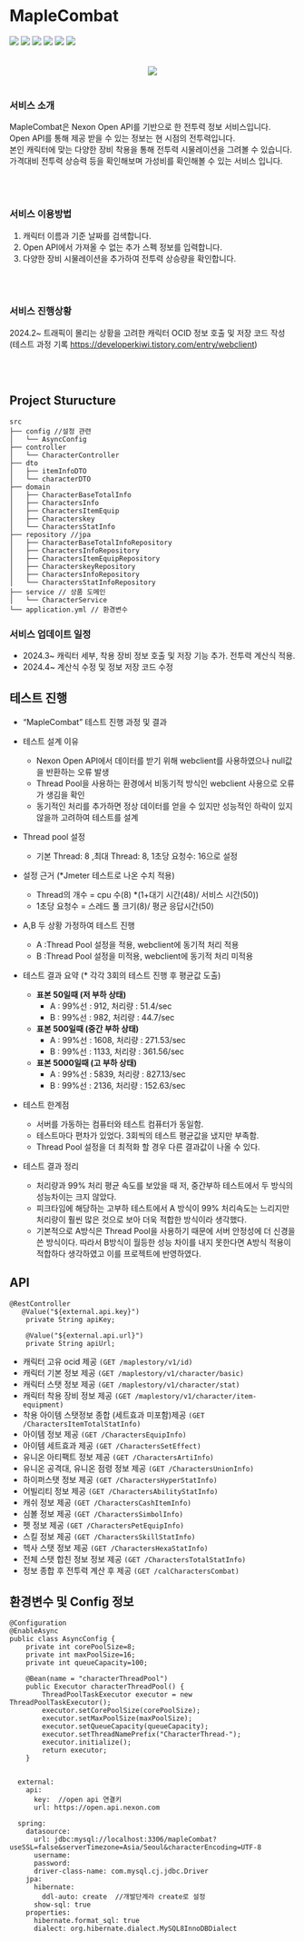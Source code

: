 # MapleCombat


<div align=left>

  <img src="https://img.shields.io/badge/MySQL-4479A1?style=for-the-badge&logo=MySQL&logoColor=white"> 
  <img src="https://img.shields.io/badge/springboot-6DB33F?style=for-the-badge&logo=springboot&logoColor=white">
  <img src="https://img.shields.io/badge/spring-%236DB33F.svg?style=for-the-badge&logo=spring&logoColor=white">
  <img src="https://img.shields.io/badge/AWS-%23FF9900.svg?style=for-the-badge&logo=amazon-aws&logoColor=white">
  <img src="https://img.shields.io/badge/java-%23ED8B00.svg?style=for-the-badge&logo=openjdk&logoColor=white">
  <img src="https://img.shields.io/badge/Jmeter-6DB33F?style=for-the-badge&logo=Jmeter&logoColor=white">
</div>
<br/><br/>

<div align=center>
<img src=https://github.com/HYEONGCHANCHO/MapleApIProject/assets/118033064/bad350f1-57f8-449c-829a-190ed67a5b6f) >
</div>

<br/>

### 서비스 소개

MapleCombat은 Nexon Open API를 기반으로 한 전투력 정보 서비스입니다.<br/>
Open API를 통해 제공 받을 수 있는 정보는 현 시점의 전투력입니다.<br/>
본인 캐릭터에 맞는 다양한 장비 착용을 통해 전투력 시물레이션을 그려볼 수 있습니다.<br/>
가격대비 전투력 상승력 등을 확인해보며 가성비를 확인해볼 수 있는 서비스 입니다.

<br/><br/>
### 서비스 이용방법

1. 캐릭터 이름과 기준 날짜를 검색합니다.
2. Open API에서 가져올 수 없는 추가 스펙 정보를 입력합니다.
3. 다양한 장비 시물레이션을 추가하여 전투력 상승량을 확인합니다.

<br/><br/>
### 서비스 진행상황
2024.2~ 트래픽이 몰리는 상황을 고려한 캐릭터 OCID 정보 호출 및 저장 코드 작성 <br/>
(테스트 과정 기록 https://developerkiwi.tistory.com/entry/webclient)

<br/><br/>

## Project Sturucture

```
src
├── config //설정 관련
│   └── AsyncConfig
├── controller
│   └── CharacterController
├── dto
│   ├── itemInfoDTO
│   └── characterDTO
├── domain
│   ├── CharacterBaseTotalInfo
│   ├── CharactersInfo
│   ├── CharactersItemEquip
│   ├── Characterskey
│   └── CharactersStatInfo
├── repository //jpa
│   ├── CharacterBaseTotalInfoRepository
│   ├── CharactersInfoRepository
│   ├── CharactersItemEquipRepository
│   ├── CharacterskeyRepository
│   ├── CharactersInfoRepository
│   └── CharactersStatInfoRepository
├── service // 상품 도메인
│   └── CharacterService
└── application.yml // 환경변수
```
### 서비스 업데이트 일정
- 2024.3~ 캐릭터 세부, 착용 장비 정보 호출 및 저장 기능 추가. 전투력 계산식 적용.
- 2024.4~ 계산식 수정 및 정보 저장 코드 수정


## 테스트 진행

- “MapleCombat” 테스트 진행 과정 및 결과

- 테스트 설계 이유
    - Nexon Open API에서 데이터를 받기 위해 webclient를 사용하였으나 null값을 반환하는
     오류 발생
    - Thread Pool을 사용하는 환경에서 비동기적 방식인 webclient 사용으로 오류가 생김을 확인
    - 동기적인 처리를 추가하면 정상 데이터를 얻을 수 있지만 성능적인 하락이 있지 않을까 고려하여 테스트를 설계

- Thread pool 설정
    - 기본 Thread: 8 ,최대 Thread: 8, 1초당 요청수: 16으로 설정

- 설정 근거 (*Jmeter 테스트로 나온 수치 적용)
    - Thread의 개수 = cpu 수(8) *(1+대기 시간(48)/ 서비스 시간(50))
    - 1초당 요청수 = 스레드 풀 크기(8)/ 평균 응답시간(50)

- A,B 두 상황 가정하여 테스트 진행
    - A :Thread Pool 설정을 적용, webclient에 동기적 처리 적용
    - B :Thread Pool 설정을 미적용, webclient에 동기적 처리 미적용
    
- 테스트 결과 요약 (* 각각 3회의 테스트 진행 후 평균값 도출)
    - **표본 50일때 (저 부하 상태)**
        - A : 99%선 : 912, 처리량 : 51.4/sec
        - B : 99%선 : 982, 처리량 : 44.7/sec
    - **표본 500일때 (중간 부하 상태)**
        - A : 99%선 : 1608, 처리량 : 271.53/sec
        - B : 99%선 : 1133, 처리량 : 361.56/sec
    - **표본 5000일때 (고 부하 상태)**
        - A : 99%선 : 5839, 처리량 : 827.13/sec
        - B : 99%선 : 2136, 처리량 : 152.63/sec
        
- 테스트 한계점
    - 서버를 가동하는 컴퓨터와 테스트 컴퓨터가 동일함.
    - 테스트마다 편차가 있었다. 3회씩의 테스트 평균값을 냈지만 부족함.
    - Thread Pool 설정을 더 최적화 할 경우 다른 결과값이 나올 수 있다.

- 테스트 결과 정리
    - 처리량과 99% 처리 평균 속도를 보았을 때 저, 중간부하 테스트에서 두 방식의 성능차이는 크지 않았다.
    - 피크타임에 해당하는 고부하 테스트에서 A 방식이 99% 처리속도는 느리지만 
    처리량이 훨씬 많은 것으로 보아 더욱 적합한 방식이라 생각했다.
    - 기본적으로 A방식은 Thread Pool을 사용하기 때문에 서버 안정성에 더 신경을 쓴 방식이다. 따라서 B방식이 월등한 성능 차이를 내지 못한다면 A방식 적용이 
    적합하다 생각하였고 이를 프로젝트에 반영하였다.

## API

```
@RestController
   @Value("${external.api.key}")
    private String apiKey;

    @Value("${external.api.url}")
    private String apiUrl;
```
- 캐릭터 고유 ocid 제공 ```(GET /maplestory/v1/id)```
- 캐릭터 기본 정보 제공 ```(GET /maplestory/v1/character/basic)```
- 캐릭터 스탯 정보 제공 ```(GET /maplestory/v1/character/stat)```
- 캐릭터 착용 장비 정보 제공 ```(GET /maplestory/v1/character/item-equipment)```
- 착용 아이템 스탯정보 종합 (세트효과 미포함)제공 ```(GET /CharactersItemTotalStatInfo)```
- 아이템 정보 제공 ```(GET /CharactersEquipInfo)```
- 아이템 세트효과 제공 ```(GET /CharactersSetEffect)```
- 유니온 아티팩트 정보 제공 ```(GET /CharactersArtiInfo)```
- 유니온 공격대, 유니온 점령 정보 제공 ```(GET /CharactersUnionInfo)```
- 하이퍼스탯 정보 제공 ```(GET /CharactersHyperStatInfo)```
- 어빌리티 정보 제공 ```(GET /CharactersAbilityStatInfo)```
- 캐쉬 정보 제공 ```(GET /CharactersCashItemInfo)```
- 심볼 정보 제공 ```(GET /CharactersSimbolInfo)```
- 펫 정보 제공 ```(GET /CharactersPetEquipInfo)```
- 스킬 정보 제공 ```(GET /CharactersSkillStatInfo)```
- 헥사 스탯 정보 제공 ```(GET /CharactersHexaStatInfo)```
- 전체 스탯 합친 정보 정보 제공 ```(GET /CharactersTotalStatInfo)```
- 정보 종합 후 전투력 계산 후 제공 ```(GET /calCharactersCombat)```


## 환경변수 및 Config 정보

```
@Configuration
@EnableAsync
public class AsyncConfig {
    private int corePoolSize=8;
    private int maxPoolSize=16;
    private int queueCapacity=100;

    @Bean(name = "characterThreadPool")
    public Executor characterThreadPool() {
        ThreadPoolTaskExecutor executor = new ThreadPoolTaskExecutor();
        executor.setCorePoolSize(corePoolSize);
        executor.setMaxPoolSize(maxPoolSize);
        executor.setQueueCapacity(queueCapacity);
        executor.setThreadNamePrefix("CharacterThread-");
        executor.initialize();
        return executor;
    }
 
```
```
  external:
    api:
      key:  //open api 연결키
      url: https://open.api.nexon.com

  spring:
    datasource:
      url: jdbc:mysql://localhost:3306/mapleCombat?useSSL=false&serverTimezone=Asia/Seoul&characterEncoding=UTF-8
      username: 
      password: 
      driver-class-name: com.mysql.cj.jdbc.Driver
    jpa:
      hibernate:
        ddl-auto: create  //개발단계라 create로 설정
      show-sql: true
    properties:
      hibernate.format_sql: true
      dialect: org.hibernate.dialect.MySQL8InnoDBDialect
```
